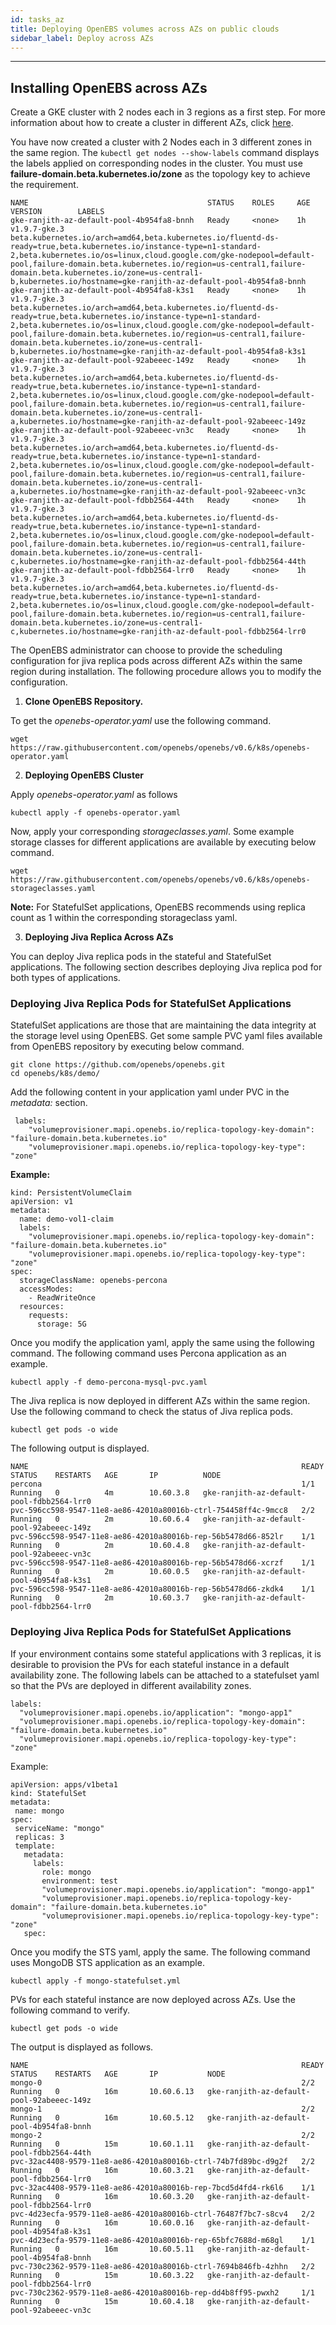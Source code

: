 ```yaml
---
id: tasks_az
title: Deploying OpenEBS volumes across AZs on public clouds
sidebar_label: Deploy across AZs
---
```

------

## Installing OpenEBS across AZs

Create a GKE cluster with 2 nodes each in 3 regions as a first step. For more information about how to create a cluster in different AZs, click [here](https://cloud.google.com/kubernetes-engine/docs/how-to/creating-a-cluster).

You have now created a cluster with 2 Nodes each in 3 different zones in the same region. The `kubectl get nodes --show-labels` command displays the labels applied on corresponding nodes in the cluster. You must use **failure-domain.beta.kubernetes.io/zone** as the topology key to achieve the requirement.

```
NAME                                        STATUS    ROLES     AGE       VERSION        LABELS
gke-ranjith-az-default-pool-4b954fa8-bnnh   Ready     <none>    1h        v1.9.7-gke.3   beta.kubernetes.io/arch=amd64,beta.kubernetes.io/fluentd-ds-ready=true,beta.kubernetes.io/instance-type=n1-standard-2,beta.kubernetes.io/os=linux,cloud.google.com/gke-nodepool=default-pool,failure-domain.beta.kubernetes.io/region=us-central1,failure-domain.beta.kubernetes.io/zone=us-central1-b,kubernetes.io/hostname=gke-ranjith-az-default-pool-4b954fa8-bnnh
gke-ranjith-az-default-pool-4b954fa8-k3s1   Ready     <none>    1h        v1.9.7-gke.3   beta.kubernetes.io/arch=amd64,beta.kubernetes.io/fluentd-ds-ready=true,beta.kubernetes.io/instance-type=n1-standard-2,beta.kubernetes.io/os=linux,cloud.google.com/gke-nodepool=default-pool,failure-domain.beta.kubernetes.io/region=us-central1,failure-domain.beta.kubernetes.io/zone=us-central1-b,kubernetes.io/hostname=gke-ranjith-az-default-pool-4b954fa8-k3s1
gke-ranjith-az-default-pool-92abeeec-149z   Ready     <none>    1h        v1.9.7-gke.3   beta.kubernetes.io/arch=amd64,beta.kubernetes.io/fluentd-ds-ready=true,beta.kubernetes.io/instance-type=n1-standard-2,beta.kubernetes.io/os=linux,cloud.google.com/gke-nodepool=default-pool,failure-domain.beta.kubernetes.io/region=us-central1,failure-domain.beta.kubernetes.io/zone=us-central1-a,kubernetes.io/hostname=gke-ranjith-az-default-pool-92abeeec-149z
gke-ranjith-az-default-pool-92abeeec-vn3c   Ready     <none>    1h        v1.9.7-gke.3   beta.kubernetes.io/arch=amd64,beta.kubernetes.io/fluentd-ds-ready=true,beta.kubernetes.io/instance-type=n1-standard-2,beta.kubernetes.io/os=linux,cloud.google.com/gke-nodepool=default-pool,failure-domain.beta.kubernetes.io/region=us-central1,failure-domain.beta.kubernetes.io/zone=us-central1-a,kubernetes.io/hostname=gke-ranjith-az-default-pool-92abeeec-vn3c
gke-ranjith-az-default-pool-fdbb2564-44th   Ready     <none>    1h        v1.9.7-gke.3   beta.kubernetes.io/arch=amd64,beta.kubernetes.io/fluentd-ds-ready=true,beta.kubernetes.io/instance-type=n1-standard-2,beta.kubernetes.io/os=linux,cloud.google.com/gke-nodepool=default-pool,failure-domain.beta.kubernetes.io/region=us-central1,failure-domain.beta.kubernetes.io/zone=us-central1-c,kubernetes.io/hostname=gke-ranjith-az-default-pool-fdbb2564-44th
gke-ranjith-az-default-pool-fdbb2564-lrr0   Ready     <none>    1h        v1.9.7-gke.3   beta.kubernetes.io/arch=amd64,beta.kubernetes.io/fluentd-ds-ready=true,beta.kubernetes.io/instance-type=n1-standard-2,beta.kubernetes.io/os=linux,cloud.google.com/gke-nodepool=default-pool,failure-domain.beta.kubernetes.io/region=us-central1,failure-domain.beta.kubernetes.io/zone=us-central1-c,kubernetes.io/hostname=gke-ranjith-az-default-pool-fdbb2564-lrr0
```

The OpenEBS administrator can choose to provide the scheduling configuration for jiva replica pods across different AZs within the same region during installation. The following procedure allows you to modify the configuration.

1. **Clone OpenEBS Repository.**

To get the *openebs-operator.yaml* use the following command.

```
wget https://raw.githubusercontent.com/openebs/openebs/v0.6/k8s/openebs-operator.yaml
```

2. **Deploying OpenEBS Cluster**

Apply *openebs-operator.yaml* as follows

```
kubectl apply -f openebs-operator.yaml
```

Now, apply your corresponding *storageclasses.yaml*. Some example storage classes for different applications are available by executing below command.

```
wget https://raw.githubusercontent.com/openebs/openebs/v0.6/k8s/openebs-storageclasses.yaml
```

 **Note:** For StatefulSet applications, OpenEBS recommends using replica count as 1 within the corresponding storageclass yaml.

3. **Deploying Jiva Replica Across AZs**

You can deploy Jiva replica pods in the stateful and StatefulSet applications. The following section describes deploying Jiva replica pod for both types of applications.

### Deploying Jiva Replica Pods for StatefulSet Applications

StatefulSet applications are those that are maintaining the data integrity at the storage level using OpenEBS. Get some sample PVC yaml files available from OpenEBS repository by executing below command.

```
git clone https://github.com/openebs/openebs.git
cd openebs/k8s/demo/
```

Add the following content in your application yaml under PVC in the *metadata:* section.

```
 labels:
    "volumeprovisioner.mapi.openebs.io/replica-topology-key-domain": "failure-domain.beta.kubernetes.io"
    "volumeprovisioner.mapi.openebs.io/replica-topology-key-type": "zone"
```

**Example:**

```
kind: PersistentVolumeClaim
apiVersion: v1
metadata:
  name: demo-vol1-claim
  labels:
    "volumeprovisioner.mapi.openebs.io/replica-topology-key-domain": "failure-domain.beta.kubernetes.io"
    "volumeprovisioner.mapi.openebs.io/replica-topology-key-type": "zone"
spec:
  storageClassName: openebs-percona
  accessModes:
    - ReadWriteOnce
  resources:
    requests:
      storage: 5G
```

Once you modify the application yaml, apply the same using the following command. The following command uses Percona application as an example.

```
kubectl apply -f demo-percona-mysql-pvc.yaml
```

The Jiva replica is now deployed in different AZs within the same region. Use the following command to check the status of Jiva replica pods.

```
kubectl get pods -o wide
```

The following output is displayed.

```
NAME                                                             READY     STATUS    RESTARTS   AGE       IP          NODE
percona                                                          1/1       Running   0          4m        10.60.3.8   gke-ranjith-az-default-pool-fdbb2564-lrr0
pvc-596cc598-9547-11e8-ae86-42010a80016b-ctrl-754458ff4c-9mcc8   2/2       Running   0          2m        10.60.6.4   gke-ranjith-az-default-pool-92abeeec-149z
pvc-596cc598-9547-11e8-ae86-42010a80016b-rep-56b5478d66-852lr    1/1       Running   0          2m        10.60.4.8   gke-ranjith-az-default-pool-92abeeec-vn3c
pvc-596cc598-9547-11e8-ae86-42010a80016b-rep-56b5478d66-xcrzf    1/1       Running   0          2m        10.60.0.5   gke-ranjith-az-default-pool-4b954fa8-k3s1
pvc-596cc598-9547-11e8-ae86-42010a80016b-rep-56b5478d66-zkdk4    1/1       Running   0          2m        10.60.3.7   gke-ranjith-az-default-pool-fdbb2564-lrr0
```

### Deploying Jiva Replica Pods for StatefulSet Applications

If your environment contains some stateful applications with 3 replicas, it is desirable to provision the PVs for each stateful instance in a default availability zone. The following labels can be attached to a statefulset yaml so that the PVs are deployed in different availability zones.

```
labels:
  "volumeprovisioner.mapi.openebs.io/application": "mongo-app1"
  "volumeprovisioner.mapi.openebs.io/replica-topology-key-domain": "failure-domain.beta.kubernetes.io"
  "volumeprovisioner.mapi.openebs.io/replica-topology-key-type": "zone"
```

Example:

```
apiVersion: apps/v1beta1
kind: StatefulSet
metadata:
 name: mongo
spec:
 serviceName: "mongo"
 replicas: 3
 template:
   metadata:
     labels:
       role: mongo
       environment: test
       "volumeprovisioner.mapi.openebs.io/application": "mongo-app1"
       "volumeprovisioner.mapi.openebs.io/replica-topology-key-domain": "failure-domain.beta.kubernetes.io"
       "volumeprovisioner.mapi.openebs.io/replica-topology-key-type": "zone"
   spec:
```

Once you modify the STS yaml, apply the same. The following command uses MongoDB STS application as an example.

```
kubectl apply -f mongo-statefulset.yml
```

PVs for each stateful instance are now deployed across AZs. Use the following command to verify.

```
kubectl get pods -o wide
```

The output is displayed as follows.

```
NAME                                                             READY     STATUS    RESTARTS   AGE       IP           NODE
mongo-0                                                          2/2       Running   0          16m       10.60.6.13   gke-ranjith-az-default-pool-92abeeec-149z
mongo-1                                                          2/2       Running   0          16m       10.60.5.12   gke-ranjith-az-default-pool-4b954fa8-bnnh
mongo-2                                                          2/2       Running   0          15m       10.60.1.11   gke-ranjith-az-default-pool-fdbb2564-44th
pvc-32ac4408-9579-11e8-ae86-42010a80016b-ctrl-74b7fd89bc-d9g2f   2/2       Running   0          16m       10.60.3.21   gke-ranjith-az-default-pool-fdbb2564-lrr0
pvc-32ac4408-9579-11e8-ae86-42010a80016b-rep-7bcd5d4fd4-rk6l6    1/1       Running   0          16m       10.60.3.20   gke-ranjith-az-default-pool-fdbb2564-lrr0
pvc-4d23ecfa-9579-11e8-ae86-42010a80016b-ctrl-76487f7bc7-s8cv4   2/2       Running   0          16m       10.60.0.16   gke-ranjith-az-default-pool-4b954fa8-k3s1
pvc-4d23ecfa-9579-11e8-ae86-42010a80016b-rep-65bfc7688d-m68gl    1/1       Running   0          16m       10.60.5.11   gke-ranjith-az-default-pool-4b954fa8-bnnh
pvc-730c2362-9579-11e8-ae86-42010a80016b-ctrl-7694b846fb-4zhhn   2/2       Running   0          15m       10.60.3.22   gke-ranjith-az-default-pool-fdbb2564-lrr0
pvc-730c2362-9579-11e8-ae86-42010a80016b-rep-dd4b8ff95-pwxh2     1/1       Running   0          15m       10.60.4.18   gke-ranjith-az-default-pool-92abeeec-vn3c
```

<!-- Hotjar Tracking Code for https://docs.openebs.io -->
<script>
   (function(h,o,t,j,a,r){
       h.hj=h.hj||function(){(h.hj.q=h.hj.q||[]).push(arguments)};
       h._hjSettings={hjid:785693,hjsv:6};
       a=o.getElementsByTagName('head')[0];
       r=o.createElement('script');r.async=1;
       r.src=t+h._hjSettings.hjid+j+h._hjSettings.hjsv;
       a.appendChild(r);
   })(window,document,'https://static.hotjar.com/c/hotjar-','.js?sv=');
</script>
